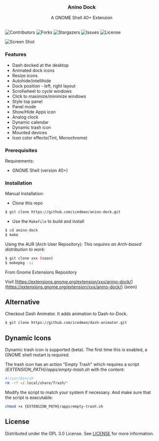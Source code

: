 <br/>
<p align="center">
  <h3 align="center">Anino Dock</h3>

  <p align="center">
    A GNOME Shell 40+ Extension
    <br/>
    <br/>
  </p>
</p>

![Contributors](https://img.shields.io/github/contributors/icedman/anino-dock?color=dark-green) ![Forks](https://img.shields.io/github/forks/icedman/anino-dock?style=social) ![Stargazers](https://img.shields.io/github/stars/icedman/anino-dock?style=social) ![Issues](https://img.shields.io/github/issues/icedman/anino-dock) ![License](https://img.shields.io/github/license/icedman/anino-dock) 


![Screen Shot](https://raw.githubusercontent.com/icedman/anino-dock/main/screenshots/Screenshot%20from%202022-10-17%2021-33-29.png)

### Features

* Dash docked at the desktop
* Animated dock icons
* Resize icons
* Autohide/intellihide
* Dock position - left, right layout
* Scrollwheel to cycle windows
* Click to maximize/minimize windows
* Style top panel
* Panel mode
* Show/Hide Apps icon
* Analog clock
* Dynamic calendar
* Dynamic trash icon
* Mounted devices
* Icon color effects(Tint, Monochrome)

### Prerequisites

Requirements:

* GNOME Shell (version 40+)

### Installation

Manual Installation: 
- Clone this repo
```bash
$ git clone https://github.com/icedman/anino-dock.git
```
- Use the `Makefile` to build and install
```bash 
$ cd anino-dock
$ make
```

Using the AUR (Arch User Repository):
*This requires an Arch-based distribution to work:*
```bash
$ git clone xxx (soon)
$ makepkg -si
```

From Gnome Extensions Repository

Visit [https://extensions.gnome.org/extension/xxx/anino-dock/](https://extensions.gnome.org/extension/xxx/anino-dock/) (soon)

## Alternative

Checkout Dash Animator. It adds animation to Dash-to-Dock.

```bash
$ git clone https://github.com/icedman/dash-animator.git
```

## Dynamic Icons

Dynamic trash icon is supported (beta). The first time this is enabled, a GNOME shell restart is required.

The trash icon has an action "Empty Trash" which requires a script *{EXTENSION_PATH}/apps/empty-trash.sh* with the content:

```sh
#!/usr/bin/sh
rm -rf ~/.local/share/Trash/*
```

Modify the script to match your system if necessary. And make sure that the script is executable:

```sh
chmod +x {EXTENSION_PATH}/apps/empty-trash.sh
```

## License

Distributed under the GPL 3.0 License. See [LICENSE](https://github.com/icedman/anino-dock/blob/main/LICENSE.md) for more information.
